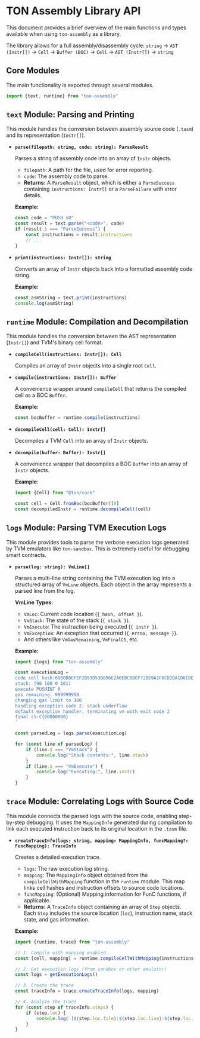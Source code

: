 # TON Assembly Library API

This document provides a brief overview of the main functions and types available when using `ton-assembly` as a
library.

The library allows for a full assembly/disassembly cycle:
`string` -> `AST (Instr[])` -> `Cell` -> `Buffer (BOC)` -> `Cell` -> `AST (Instr[])` -> `string`

## Core Modules

The main functionality is exported through several modules.

```typescript
import {text, runtime} from "ton-assembly"
```

## `text` Module: Parsing and Printing

This module handles the conversion between assembly source code (`.tasm`) and its representation (`Instr[]`).

- **`parse(filepath: string, code: string): ParseResult`**

    Parses a string of assembly code into an array of `Instr` objects.

    - `filepath`: A path for the file, used for error reporting.
    - `code`: The assembly code to parse.
    - **Returns:** A `ParseResult` object, which is either a `ParseSuccess` containing `instructions: Instr[]` or a
      `ParseFailure` with error details.

    **Example:**

    ```typescript
    const code = "PUSH s0"
    const result = text.parse("<code>", code)
    if (result.$ === "ParseSuccess") {
        const instructions = result.instructions
        // ...
    }
    ```

- **`print(instructions: Instr[]): string`**

    Converts an array of `Instr` objects back into a formatted assembly code string.

    **Example:**

    ```typescript
    const asmString = text.print(instructions)
    console.log(asmString)
    ```

## `runtime` Module: Compilation and Decompilation

This module handles the conversion between the AST representation (`Instr[]`) and TVM's binary cell format.

- **`compileCell(instructions: Instr[]): Cell`**

    Compiles an array of `Instr` objects into a single root `Cell`.

- **`compile(instructions: Instr[]): Buffer`**

    A convenience wrapper around `compileCell` that returns the compiled cell as a BOC `Buffer`.

    **Example:**

    ```typescript
    const bocBuffer = runtime.compile(instructions)
    ```

- **`decompileCell(cell: Cell): Instr[]`**

    Decompiles a TVM `Cell` into an array of `Instr` objects.

- **`decompile(buffer: Buffer): Instr[]`**

    A convenience wrapper that decompiles a BOC `Buffer` into an array of `Instr` objects.

    **Example:**

    ```typescript
    import {Cell} from "@ton/core"

    const cell = Cell.fromBoc(bocBuffer)[0]
    const decompiledInstr = runtime.decompileCell(cell)
    ```

## `logs` Module: Parsing TVM Execution Logs

This module provides tools to parse the verbose execution logs generated by TVM emulators like `ton-sandbox`. This is
extremely useful for debugging smart contracts.

- **`parse(log: string): VmLine[]`**

    Parses a multi-line string containing the TVM execution log into a structured array of `VmLine` objects. Each object
    in the array represents a parsed line from the log.

    **VmLine Types:**

    - `VmLoc`: Current code location (`{ hash, offset }`).
    - `VmStack`: The state of the stack (`{ stack }`).
    - `VmExecute`: The instruction being executed (`{ instr }`).
    - `VmException`: An exception that occurred (`{ errno, message }`).
    - And others like `VmGasRemaining`, `VmFinalC5`, etc.

    **Example:**

    ```typescript
    import {logs} from "ton-assembly"

    const executionLog = `
    code cell hash:6DB0B8EFEF2B59D53B896E2A6EBCBBEF72BE9A1F8CD2DA1D0E8EA8F57C4F8AE0 offset:2608
    stack: [98 100 0 101]
    execute PUSHINT 0
    gas remaining: 999999998
    changing gas limit to 100
    handling exception code 2: stack underflow
    default exception handler, terminating vm with exit code 2
    final c5:C{00000000}
    `

    const parsedLog = logs.parse(executionLog)

    for (const line of parsedLog) {
        if (line.$ === "VmStack") {
            console.log("Stack contents:", line.stack)
        }
        if (line.$ === "VmExecute") {
            console.log("Executing:", line.instr)
        }
    }
    ```

## `trace` Module: Correlating Logs with Source Code

This module connects the parsed logs with the source code, enabling step-by-step debugging. It uses the `MappingInfo`
generated during compilation to link each executed instruction back to its original location in the `.tasm` file.

- **`createTraceInfo(logs: string, mapping: MappingInfo, funcMapping?: FuncMapping): TraceInfo`**

    Creates a detailed execution trace.

    - `logs`: The raw execution log string.
    - `mapping`: The `MappingInfo` object obtained from the `compileCellWithMapping` function in the `runtime` module.
      This map links cell hashes and instruction offsets to source code locations.
    - `funcMapping`: (Optional) Mapping information for FunC functions, if applicable.
    - **Returns:** A `TraceInfo` object containing an array of `Step` objects. Each `Step` includes the source
      location (`loc`), instruction name, stack state, and gas information.

    **Example:**

    ```typescript
    import {runtime, trace} from "ton-assembly"

    // 1. Compile with mapping enabled
    const [cell, mapping] = runtime.compileCellWithMapping(instructions)

    // 2. Get execution logs (from sandbox or other emulator)
    const logs = getExecutionLogs()

    // 3. Create the trace
    const traceInfo = trace.createTraceInfo(logs, mapping)

    // 4. Analyze the trace
    for (const step of traceInfo.steps) {
        if (step.loc) {
            console.log(`[${step.loc.file}:${step.loc.line}:${step.loc.col}]`, step.instructionName)
        }
    }
    ```
